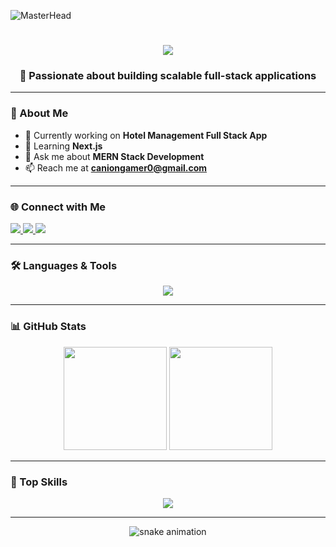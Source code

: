 <!-- Banner -->
![MasterHead](https://miro.medium.com/v2/resize:fit:1024/0*PP5k92twh_W05yzF.jpg)

<!-- Typing Animation -->
<h1 align="center">
  <img src="https://readme-typing-svg.herokuapp.com?font=Fira+Code&weight=600&size=28&pause=1000&color=1E90FF&center=true&vCenter=true&width=500&lines=Hi+%F0%9F%91%8B%2C+I'm+Ranit+Biswas;Full+Stack+Developer+from+India;MERN+%7C+Next.js+%7C+Tailwind+CSS;Always+Learning+New+Tech!">
</h1>

<!-- Short Intro -->
<h3 align="center">🚀 Passionate about building scalable full-stack applications</h3>

---

### 🌟 About Me  
- 🔭 Currently working on **Hotel Management Full Stack App**  
- 🌱 Learning **Next.js**  
- 💬 Ask me about **MERN Stack Development**  
- 📫 Reach me at **caniongamer0@gmail.com**  

---

### 🌐 Connect with Me  
<p align="left">
<a href="mailto:caniongamer0@gmail.com" target="_blank">
  <img src="https://img.shields.io/badge/Email-D14836?style=for-the-badge&logo=gmail&logoColor=white" />
</a>
<a href="https://www.linkedin.com/in/ranit-biswas" target="_blank">
  <img src="https://img.shields.io/badge/LinkedIn-0077b5?style=for-the-badge&logo=linkedin&logoColor=white" />
</a>
<a href="https://github.com/CanionGame" target="_blank">
  <img src="https://img.shields.io/badge/GitHub-000?style=for-the-badge&logo=github&logoColor=white" />
</a>
</p>

---

### 🛠 Languages & Tools  
<p align="center">
  <img src="https://skillicons.dev/icons?i=html,css,bootstrap,tailwind,sass,js,react,next,redux,nodejs,express,mongodb,supabase,cpp,pug,react-query" />
</p>

---

### 📊 GitHub Stats  
<p align="center">
  <img src="https://github-readme-stats.vercel.app/api?username=CanionGame&show_icons=true&theme=tokyonight" height="165"/>
  <img src="https://github-readme-streak-stats.herokuapp.com/?user=CanionGame&theme=tokyonight" height="165"/>
</p>

---

### 🚀 Top Skills  
<p align="center">
  <img src="https://github-readme-stats.vercel.app/api/top-langs/?username=CanionGame&layout=compact&theme=tokyonight" />
</p>

---

<!-- Footer Animation -->
<p align="center">
  <img src="https://raw.githubusercontent.com/rodrigograca31/rodrigograca31/master/assets/github-contribution-grid-snake.svg" alt="snake animation" />
</p>
